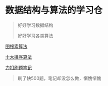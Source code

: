 # 数据结构与算法的学习仓

> 好好学习数据结构
>
> 好好学习各类算法

[图搜索算法](./Graph_Search_Algorithms.md)

[十大排序算法](./Sort_Algorithms.md)



[力扣刷题笔记](./leetcode_notes/README.md)

> 刷了快500题，笔记却没怎么做，惭愧惭愧
